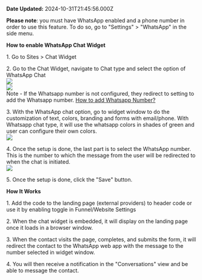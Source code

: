 **Date Updated:** 2024-10-31T21:45:56.000Z
  
  
**Please note**: you must have WhatsApp enabled and a phone number in order to use this feature. To do so, go to "Settings" > "WhatsApp" in the side menu.
  
  
**How to enable WhatsApp Chat Widget**

1\. Go to Sites > Chat Widget

  
2\. Go to the Chat Widget, navigate to Chat type and select the option of WhatsApp Chat  
![](https://s3.amazonaws.com/cdn.freshdesk.com/data/helpdesk/attachments/production/155035806617/original/4hkhHLMmq2RG6G-LZ6OWev2otx3J-WkavA.jpeg?1730391118)  
![](https://s3.amazonaws.com/cdn.freshdesk.com/data/helpdesk/attachments/production/155035806628/original/cmYN5LaUTB0JQy1iKHnrBVPlRy2DdnPfpg.png?1730391126)  
Note - If the Whatsapp number is not configured, they redirect to setting to add the Whatsapp number. [How to add Whatsapp Number? ](https://help.gohighlevel.com/support/solutions/articles/155000001980-whatsapp-overview-sub-account-set-up-and-best-practices)  
  
3\. With the WhatsApp chat option, go to widget window to do the customization of text, colors, branding and forms with email/phone. With Whatsapp chat type, it will use the whatsapp colors in shades of green and user can configure their own colors.  
![](https://s3.amazonaws.com/cdn.freshdesk.com/data/helpdesk/attachments/production/155035806841/original/QxF7yZxfaKSNme5dCrvNjia7EkGylNyrPQ.png?1730391349)

  
4\. Once the setup is done, the last part is to select the WhatsApp number. This is the number to which the message from the user will be redirected to when the chat is initiated.  
![](https://s3.amazonaws.com/cdn.freshdesk.com/data/helpdesk/attachments/production/155024655030/original/NtZbeNySAZAkKNIot2KiyiJwpbhw6fRNSg.png?1713404519)

5\. Once the setup is done, click the "Save" button.  
  
**How It Works**

1\. Add the code to the landing page (external providers) to header code or use it by enabling toggle in Funnel/Website Settings

2\. When the chat widget is embedded, it will display on the landing page once it loads in a browser window.

3\. When the contact visits the page, completes, and submits the form, it will redirect the contact to the WhatsApp web app with the message to the number selected in widget window.

4\. You will then receive a notification in the "Conversations" view and be able to message the contact.